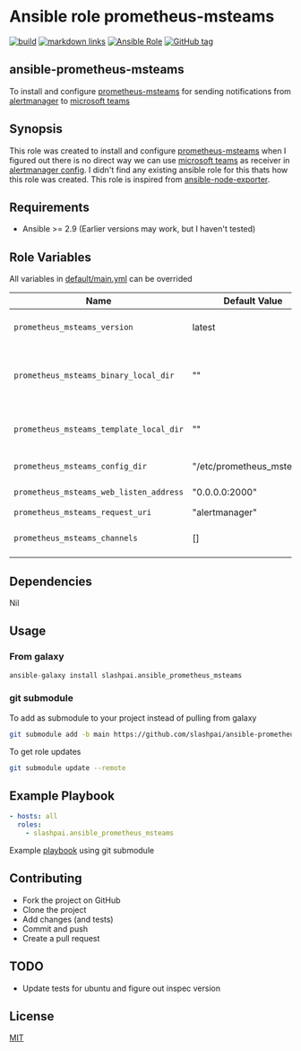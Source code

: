 # Ansible role prometheus-msteams

[![build](https://github.com/slashpai/ansible-prometheus-msteams/workflows/build/badge.svg)](https://github.com/slashpai/ansible-prometheus-msteams/actions?query=workflow%3Abuild)
[![markdown links](https://github.com/slashpai/ansible-prometheus-msteams/workflows/md-links/badge.svg)](https://github.com/slashpai/ansible-prometheus-msteams/actions?query=workflow%3AMD-links)
[![Ansible Role](https://img.shields.io/badge/ansible%20role-slashpai.ansible_prometheus_msteams-purple.svg)](https://galaxy.ansible.com/slashpai/ansible_prometheus_msteams)
[![GitHub tag](https://img.shields.io/github/v/tag/slashpai/ansible-prometheus-msteams.svg?sort=semver)](https://github.com/slashpai/ansible-prometheus-msteams/tags)

## ansible-prometheus-msteams

To install and configure [prometheus-msteams](https://github.com/prometheus-msteams/prometheus-msteams) for sending notifications from [alertmanager](https://prometheus.io/docs/alerting/latest/alertmanager/) to [microsoft teams](https://www.microsoft.com/en-in/microsoft-365/microsoft-teams/group-chat-software)

## Synopsis

This role was created to install and configure [prometheus-msteams](https://github.com/prometheus-msteams/prometheus-msteams) when I figured out there is no direct way we can use [microsoft teams](https://www.microsoft.com/en-in/microsoft-365/microsoft-teams/group-chat-software) as receiver in [alertmanager config](https://prometheus.io/docs/alerting/latest/configuration/). I didn't find any existing ansible role for this thats how this role was created. This role is inspired from [ansible-node-exporter](https://github.com/cloudalchemy/ansible-node-exporter).

## Requirements

* Ansible >= 2.9 (Earlier versions may work, but I haven't tested)

## Role Variables

All variables in [default/main.yml](defaults/main.yml) can be overrided

| Name           | Default Value | Description                        |
| -------------- | ------------- | -----------------------------------|
|`prometheus_msteams_version`| latest| prometheus-msteams version to install|
|`prometheus_msteams_binary_local_dir`| ""| To allow to use local packages from controller machine instead of github packages|
|`prometheus_msteams_template_local_dir`| ""| To allow to use local teams card template on controller machine than from github|
|`prometheus_msteams_config_dir`| "/etc/prometheus_msteams"| Location to store server configs |
|`prometheus_msteams_web_listen_address`| "0.0.0.0:2000"| prometheus_msteams listen addrress|
|`prometheus_msteams_request_uri`| "alertmanager" | teams-request-uri |
|`prometheus_msteams_channels`| [] | Channels to which alerts to send from alert manager|

## Dependencies

Nil

## Usage

### From galaxy

```python
ansible-galaxy install slashpai.ansible_prometheus_msteams
```

### git submodule

To add as submodule to your project instead of pulling from galaxy

```bash
git submodule add -b main https://github.com/slashpai/ansible-prometheus-msteams.git roles/prometheus-msteams
```

To get role updates

```bash
git submodule update --remote
```

## Example Playbook

```yaml
- hosts: all
  roles:
    - slashpai.ansible_prometheus_msteams
```

Example [playbook](https://github.com/slashpai/ansible_playbooks/tree/main/msteams_ansible) using git submodule

## Contributing

* Fork the project on GitHub
* Clone the project
* Add changes (and tests)
* Commit and push
* Create a pull request

## TODO

- Update tests for ubuntu and figure out inspec version

## License

[MIT](LICENSE)
